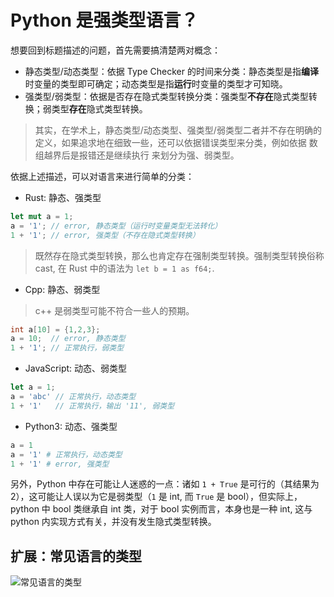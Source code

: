 # Python 是强类型语言？

想要回到标题描述的问题，首先需要搞清楚两对概念：

- 静态类型/动态类型：依据 Type Checker 的时间来分类：静态类型是指**编译**时变量的类型即可确定；动态类型是指**运行**时变量的类型才可知晓。
- 强类型/弱类型：依据是否存在隐式类型转换分类：强类型**不存在**隐式类型转换；弱类型**存在**隐式类型转换。

> 其实，在学术上，静态类型/动态类型、强类型/弱类型二者并不存在明确的定义，如果追求地在细致一些，还可以依据错误类型来分类，例如依据 数组越界后是报错还是继续执行 来划分为强、弱类型。

依据上述描述，可以对语言来进行简单的分类：

- Rust: 静态、强类型

```rust
let mut a = 1;
a = '1'; // error, 静态类型（运行时变量类型无法转化）
1 + '1'; // error, 强类型（不存在隐式类型转换）
```

> 既然存在隐式类型转换，那么也肯定存在强制类型转换。强制类型转换俗称 cast, 在 Rust 中的语法为 `let b = 1 as f64;`.

- Cpp: 静态、弱类型

> c++ 是弱类型可能不符合一些人的预期。

```cpp
int a[10] = {1,2,3};
a = 10;  // error, 静态类型
1 + '1'; // 正常执行，弱类型
```

- JavaScript: 动态、弱类型

```javascript
let a = 1;
a = 'abc' // 正常执行，动态类型
1 + '1'   // 正常执行，输出 '11', 弱类型
```

- Python3: 动态、强类型

```python
a = 1
a = '1' # 正常执行，动态类型
1 + '1' # error, 强类型
```

另外，Python 中存在可能让人迷惑的一点：诸如 `1 + True` 是可行的（其结果为 2），这可能让人误以为它是弱类型（`1` 是 int, 而 `True` 是 bool），但实际上，python 中 bool 类继承自 int 类，对于 bool 实例而言，本身也是一种 int, 这与 python 内实现方式有关，并没有发生隐式类型转换。

## 扩展：常见语言的类型

![常见语言的类型](https://img-blog.csdnimg.cn/1fa837b6fe5f4746b3fb5bc3e06b0c37.png)

